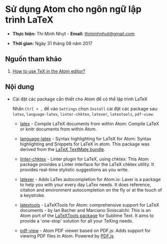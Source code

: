 # Sử dụng Atom cho ngôn ngữ lập trình LaTeX

* **Thực hiện:** Thi Minh Nhựt - **Email:** thiminhnhut@gmail.com

* **Thời gian:** Ngày 31 tháng 08 năm 2017

## Nguồn tham khảo

1. [How to use TeX in the Atom editor?](https://tex.stackexchange.com/questions/317334/how-to-use-tex-in-the-atom-editor)

## Nội dung

* Cài đặt các package cần thiết cho Atom để có thể lập trình LaTeX

    Nhấn `Ctrl + ,` để vào `Settings` chọn `Install` cài đặt các package sau: `latex`, `language-latex`, `linter-chktex`, `latexer`, `latextools`, `pdf-view`.
    
    + [latex](https://atom.io/packages/latex) - Compile LaTeX documents from within Atom: Compile LaTeX or knitr documents from within Atom.
    
    + [language-latex](https://atom.io/packages/language-latex) - Syntax highlighting for LaTeX for Atom: Syntax highlighting and Snippets for LaTeX in atom. This package was derived from the [LaTeX TextMate bundle](https://github.com/textmate/latex.tmbundle).
    
    + [linter-chktex](https://atom.io/packages/linter-chktex) - Linter plugin for LaTeX, using chktex: This Atom package provides a Linter interface for the LaTeX chktex utility. It provides real-time stylistic suggestions as you write.
    
    + [latexer](https://atom.io/packages/latexer) - Adds LaTex autocompletion for Atom.io: Laxer is a package to help you with your every day LaTex needs. It does reference, citation and environment autocompletion on the fly or at the touch of a keystroke.
    
    + [latextools](https://atom.io/packages/latextools) - LaTeXTools for Atom: comprehensive support for LaTeX documents - by Ian Bacher and Marciano Siniscalchi: This is an Atom port of the [LaTeXTools package](http://github.com/SublimeText/LaTeXTools) for Sublime Text. It aims to provide a 'one-stop' solution for all your TeXing needs.
    
    + [pdf-view](https://atom.io/packages/pdf-view) - Atom PDF viewer based on PDF.js: Adds support for viewing PDF files in Atom. Powered by [PDF.js](https://github.com/mozilla/pdf.js)


